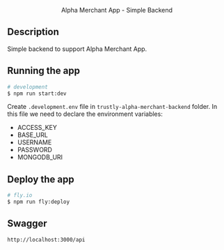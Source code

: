 <p align="center">
  Alpha Merchant App - Simple Backend
</p>


## Description

Simple backend to support Alpha Merchant App.


## Running the app

```bash
# development
$ npm run start:dev
```

Create `.development.env` file in `trustly-alpha-merchant-backend` folder. In this file we need to declare the environment variables:
- ACCESS_KEY
- BASE_URL
- USERNAME
- PASSWORD
- MONGODB_URI

## Deploy the app
```bash
# fly.io
$ npm run fly:deploy
```

## Swagger
```
http://localhost:3000/api
```